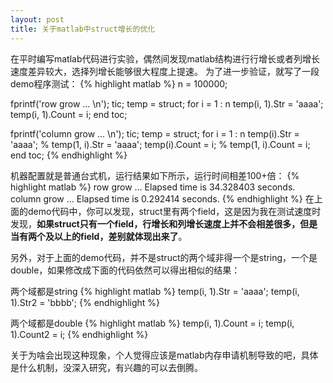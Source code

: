 ```yaml
---
layout: post
title: 关于matlab中struct增长的优化
---
```


在平时编写matlab代码进行实验，偶然间发现matlab结构进行行增长或者列增长速度差异较大，选择列增长能够很大程度上提速。
为了进一步验证，就写了一段demo程序测试：
{% highlight matlab %}
n = 100000;

fprintf('row grow ... \n');
tic;
temp = struct;
for i = 1 : n
    temp(i, 1).Str = 'aaaa';
    temp(i, 1).Count = i;
end
toc;

fprintf('column grow ... \n');
tic;
temp = struct;
for i = 1 : n
    temp(i).Str = 'aaaa'; % temp(1, i).Str = 'aaaa';
    temp(i).Count = i; % temp(1, i).Count = i;
end
toc;
{% endhighlight %}

机器配置就是普通台式机，运行结果如下所示，运行时间相差100+倍：
{% highlight matlab %}
row grow ... 
Elapsed time is 34.328403 seconds.
column grow ... 
Elapsed time is 0.292414 seconds.
{% endhighlight %}
在上面的demo代码中，你可以发现，struct里有两个field，这是因为我在测试速度时发现，**如果struct只有一个field，行增长和列增长速度上并不会相差很多，但是当有两个及以上的field，差别就体现出来了**。

另外，对于上面的demo代码，并不是struct的两个域非得一个是string，一个是double，如果修改成下面的代码依然可以得出相似的结果：

两个域都是string
{% highlight matlab %}
temp(i, 1).Str = 'aaaa';
temp(i, 1).Str2 = 'bbbb';
{% endhighlight %}

两个域都是double
{% highlight matlab %}
temp(i, 1).Count = i;
temp(i, 1).Count2 = i;
{% endhighlight %}

关于为啥会出现这种现象，个人觉得应该是matlab内存申请机制导致的吧，具体是什么机制，没深入研究，有兴趣的可以去倒腾。